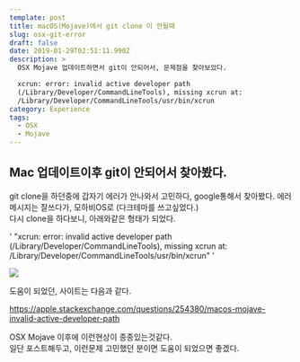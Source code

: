 ```yaml
---
template: post
title: macOS(Mojave)에서 git clone 이 안될때
slug: osx-git-error
draft: false
date: 2019-01-29T02:51:11.990Z
description: >
  OSX Mojave 업데이트하면서 git이 안되어서, 문제점을 찾아보았다.   

  xcrun: error: invalid active developer path
  (/Library/Developer/CommandLineTools), missing xcrun at:
  /Library/Developer/CommandLineTools/usr/bin/xcrun
category: Experience
tags:
  - OSX
  - Mojave
---
```

## Mac 업데이트이후 git이 안되어서 찾아봤다.

git clone을 하던중에 갑자기 에러가 안나와서 고민하다, google통해서 찾아봤다.
에러메시지는 잘쓰다가, 모하비OS로 (다크테마를 쓰고싶었다.)\
다시 clone을 하다보니, 아래와같은 형태가 되었다.

'
"xcrun: error: invalid active developer path (/Library/Developer/CommandLineTools), missing xcrun at: /Library/Developer/CommandLineTools/usr/bin/xcrun"
'

![](/media/99df263d5c145b6e28.png)

도움이 되었던, 사이트는 다음과 같다.  

<https://apple.stackexchange.com/questions/254380/macos-mojave-invalid-active-developer-path>

OSX Mojave 이후에 이런현상이 종종있는것같다.  
일단 포스트해두고, 이런문제 고민했던 분이면 도움이 되었으면 좋겠다.
